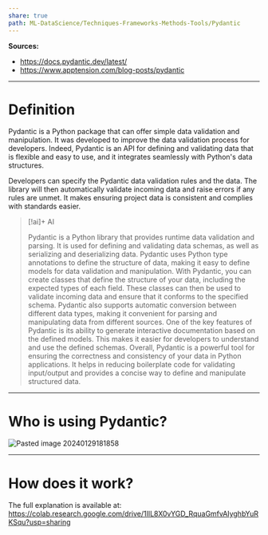 ```yaml
---
share: true
path: ML-DataScience/Techniques-Frameworks-Methods-Tools/Pydantic
---
```


**Sources:**
- https://docs.pydantic.dev/latest/
- https://www.apptension.com/blog-posts/pydantic

---
# Definition

Pydantic is a Python package that can offer simple data validation and manipulation. It was developed to improve the data validation process for developers. Indeed, Pydantic is an API for defining and validating data that is flexible and easy to use, and it integrates seamlessly with Python's data structures.

Developers can specify the Pydantic data validation rules and the data. The library will then automatically validate incoming data and raise errors if any rules are unmet. It makes ensuring project data is consistent and complies with standards easier.

> [!ai]+ AI
>
> Pydantic is a Python library that provides runtime data validation and parsing. It is used for defining and validating data schemas, as well as serializing and deserializing data. Pydantic uses Python type annotations to define the structure of data, making it easy to define models for data validation and manipulation.
> With Pydantic, you can create classes that define the structure of your data, including the expected types of each field. These classes can then be used to validate incoming data and ensure that it conforms to the specified schema. Pydantic also supports automatic conversion between different data types, making it convenient for parsing and manipulating data from different sources.
> One of the key features of Pydantic is its ability to generate interactive documentation based on the defined models. This makes it easier for developers to understand and use the defined schemas.
> Overall, Pydantic is a powerful tool for ensuring the correctness and consistency of your data in Python applications. It helps in reducing boilerplate code for validating input/output and provides a concise way to define and manipulate structured data.

---
# Who is using Pydantic?

![Pasted image 20240129181858](https://i.imgur.com/ENtI0rE.png)

---
# How does it work?

The full explanation is available at: https://colab.research.google.com/drive/1IlL8X0vYGD_RquaGmfvAIyghbYuRKSqu?usp=sharing
